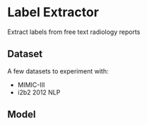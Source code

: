 # Label Extractor
Extract labels from free text radiology reports

## Dataset

A few datasets to experiment with:
- MIMIC-III
- i2b2 2012 NLP

## Model

